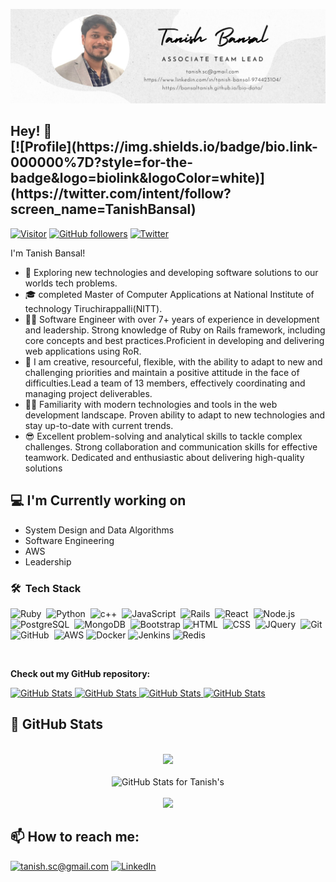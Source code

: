 ![Tanish Bansal Image](./banner.png)

<h2>Hey! 👋
  </br>
  [![Profile](https://img.shields.io/badge/bio.link-000000%7D?style=for-the-badge&logo=biolink&logoColor=white)](https://twitter.com/intent/follow?screen_name=TanishBansal)
</h2>

[![Visitor](https://visitor-badge.laobi.icu/badge?page_id=shashank76.shashank.github.io)](https://github.com/tanishbansal20) [![GitHub followers](https://img.shields.io/github/followers/tanishbansal20.svg?style=social&label=Follow)](https://github.com/tanishbansal20?tab=followers) [![Twitter](https://img.shields.io/badge/Twitter-1DA1F2?style=for-the-badge&logo=twitter&logoColor=white)](https://twitter.com/intent/follow?screen_name=TanishBansal)

I'm Tanish Bansal!

- 🤔  Exploring new technologies and developing software solutions to our worlds tech problems.
- 🎓  completed Master of Computer Applications at National Institute of technology Tiruchirappalli(NITT).
- 👨‍🏫  Software Engineer with over 7+ years of experience in development and leadership. Strong knowledge of   Ruby on Rails framework, including core concepts and best practices.Proficient in developing and delivering web applications using RoR.
- 🦾 I am creative, resourceful, flexible, with the ability to adapt to new and challenging priorities and maintain a positive attitude in the face of difficulties.Lead a team of 13 members, effectively coordinating and managing project deliverables.
- 🧘‍♂️ Familiarity with modern technologies and tools in the web development landscape. Proven ability to adapt to new technologies and stay up-to-date with current trends.
- 😎 Excellent problem-solving and analytical skills to tackle complex challenges. Strong collaboration and communication skills for effective teamwork. Dedicated and enthusiastic about delivering high-quality solutions


<h2>💻 I'm Currently working on</h2>

- System Design and Data Algorithms
- Software Engineering
- AWS
- Leadership

### 🛠 &nbsp;Tech Stack
![Ruby](https://img.shields.io/badge/-Ruby-05122A?style=flat&logo=ruby&logoColor=red)&nbsp;
![Python](https://img.shields.io/badge/-Python-05122A?style=flat&logo=python)&nbsp;
![c++](https://img.shields.io/badge/C++-00599C?style=flat-square&logo=C%2B%2B&logoColor=white)&nbsp;
![JavaScript](https://img.shields.io/badge/-JavaScript-05122A?style=flat&logo=javascript)&nbsp;
![Rails](https://img.shields.io/badge/-Rails-05122A?style=flat&logo=ruby-on-rails&logoColor=red)&nbsp;
![React](https://img.shields.io/badge/-Django-05122A?style=flat&logo=django)&nbsp;
![Node.js](https://img.shields.io/badge/-Node.js-05122A?style=flat&logo=node.js)&nbsp;
![PostgreSQL](https://img.shields.io/badge/-PostgresSQL-05122A?style=flat&logo=postgreSQL)&nbsp;
![MongoDB](https://img.shields.io/badge/-MongoDB-05122A?style=flat&logo=mongoDB)&nbsp;
![Bootstrap](https://img.shields.io/badge/-Bootstrap-05122A?style=flat&logo=bootstrap&logoColor=563D7C)
![HTML](https://img.shields.io/badge/-HTML-05122A?style=flat&logo=HTML5)&nbsp;
![CSS](https://img.shields.io/badge/-CSS-05122A?style=flat&logo=CSS3&logoColor=1572B6)&nbsp;
![JQuery](https://img.shields.io/badge/-JQuery-05122A?style=flat&logo=JQuery&logoColor=1572B6)&nbsp;
![Git](https://img.shields.io/badge/-Git-05122A?style=flat&logo=git)&nbsp;
![GitHub](https://img.shields.io/badge/-GitHub-05122A?style=flat&logo=github)&nbsp;
![AWS](https://img.shields.io/badge/-AWS-05122A?&logo=Amazon-AWS&logoColor=F90)
![Docker](https://img.shields.io/badge/-Docker-05122A?&logo=Docker)
![Jenkins](https://img.shields.io/badge/-Jenkins-05122A?&logo=jenkins)
![Redis](https://img.shields.io/badge/-Redis-05122A?&logo=Redis)

<br/>

__Check out my GitHub repository:__

<div>
  <p>
    <a href="https://github.com/tanishbansal20/grpc">
      <img src="https://github-readme-stats.vercel.app/api/pin/?username=shashank76&repo=grpc_demo" alt="GitHub Stats" />
    </a>
    <a href="https://github.com/shashank76/twilio_video_call_demo">
      <img src="https://github-readme-stats.vercel.app/api/pin/?username=shashank76&repo=twilio_video_call_demo" alt="GitHub Stats" />
    </a>
    <a href="https://github.com/shashank76/vuerails_demo">
      <img src="https://github-readme-stats.vercel.app/api/pin/?username=shashank76&repo=vuerails_demo" alt="GitHub Stats" />
    </a>
    <a href="https://github.com/shashank76/shortener">
      <img src="https://github-readme-stats.vercel.app/api/pin/?username=shashank76&repo=shortener" alt="GitHub Stats" />
    </a>
  </p>
</div>

<h2>👀 GitHub Stats</h2>

<div>
  <p align="center">
  <br/>
    <img src="https://github-readme-streak-stats.herokuapp.com?user=tanishbansal20" width="700">
   <br/>
   <br/>
       <img src="https://github-readme-stats.vercel.app/api?username=tanishbansal20&show_icons=true&include_all_commits=true&count_private=true&layout=compact" alt="GitHub Stats for Tanish's" width="700">
   <br/><br/>
   <img src="https://github-readme-stats.vercel.app/api?username=tanishbansal20&layout=compact" width="700"/></a>
  </p>
</div>

<h2>📫 How to reach me:</h2>

<a href="mailto:tanish.sc@gmail.com">![tanish.sc@gmail.com](https://img.shields.io/badge/Gmail-D14836?style=for-the-badge&logo=gmail&logoColor=white)</a> <a href="https://www.linkedin.com/in/tanish-bansal-974423104/">![LinkedIn](https://img.shields.io/badge/LinkedIn-0077B5?style=for-the-badge&logo=linkedin&logoColor=white)</a>


